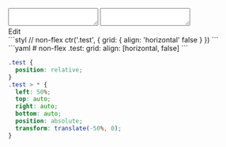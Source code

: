 <div data-size="250" class="code-cont" data-example="horizontal-B">
    <div class="code">
        <div class="code-wrap">
            <textarea id="stylus"></textarea>
            <textarea id="css"></textarea>
            <div class="edit-code">
                <span>Edit</span>
            </div>
        </div>
    </div>
</div>


<div data-size="250" data-examples="stylus"></div>
```styl
// non-flex
ctr('.test', {
  grid: {
    align: 'horizontal' false
  }
})
```

<div data-size="250" data-examples="yaml"></div>
```yaml
# non-flex
.test:
  grid:
    align: [horizontal, false]
```

```css
.test {
  position: relative;
}
.test > * {
  left: 50%;
  top: auto;
  right: auto;
  bottom: auto;
  position: absolute;
  transform: translate(-50%, 0);
}
```
<div class="cf"></div>

